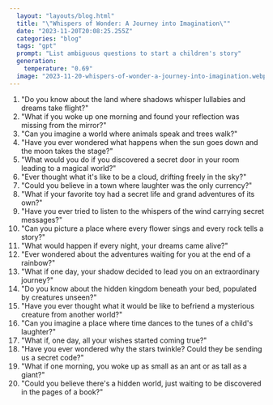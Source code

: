 ```yaml
---
  layout: "layouts/blog.html"
  title: "\"Whispers of Wonder: A Journey into Imagination\""
  date: "2023-11-20T20:08:25.255Z"
  categories: "blog"
  tags: "gpt"
  prompt: "List ambiguous questions to start a children's story"
  generation: 
    temperature: "0.69"
  image: "2023-11-20-whispers-of-wonder-a-journey-into-imagination.webp"
---
```

1. "Do you know about the land where shadows whisper lullabies and dreams take flight?"
2. "What if you woke up one morning and found your reflection was missing from the mirror?"
3. "Can you imagine a world where animals speak and trees walk?"
4. "Have you ever wondered what happens when the sun goes down and the moon takes the stage?"
5. "What would you do if you discovered a secret door in your room leading to a magical world?"
6. "Ever thought what it's like to be a cloud, drifting freely in the sky?"
7. "Could you believe in a town where laughter was the only currency?"
8. "What if your favorite toy had a secret life and grand adventures of its own?"
9. "Have you ever tried to listen to the whispers of the wind carrying secret messages?"
10. "Can you picture a place where every flower sings and every rock tells a story?"
11. "What would happen if every night, your dreams came alive?"
12. "Ever wondered about the adventures waiting for you at the end of a rainbow?"
13. "What if one day, your shadow decided to lead you on an extraordinary journey?"
14. "Do you know about the hidden kingdom beneath your bed, populated by creatures unseen?"
15. "Have you ever thought what it would be like to befriend a mysterious creature from another world?"
16. "Can you imagine a place where time dances to the tunes of a child's laughter?" 
17. "What if, one day, all your wishes started coming true?"
18. "Have you ever wondered why the stars twinkle? Could they be sending us a secret code?"
19. "What if one morning, you woke up as small as an ant or as tall as a giant?"
20. "Could you believe there's a hidden world, just waiting to be discovered in the pages of a book?"
